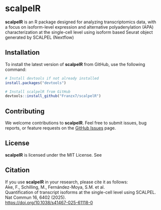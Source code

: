 # scalpelR

**scalpelR** is an R package designed for analyzing transcriptomics data, with a focus on isoform-level expression and alternative polyadenylation (APA) characterization at the single-cell level using isoform based Seurat object generated by SCALPEL (Nextflow)

## Installation

To install the latest version of **scalpelR** from GitHub, use the following command:

```R
# Install devtools if not already installed
install.packages("devtools")

# Install scalpelR from GitHub
devtools::install_github("Franzx7/scalpelR")
```

## Contributing

We welcome contributions to **scalpelR**. Feel free to submit issues, bug reports, or feature requests on the [GitHub Issues](https://github.com/Franzx7/scalpelR/issues) page.

## License

**scalpelR** is licensed under the MIT License. See

## Citation

If you use **scalpelR** in your research, please cite it as follows:\
Ake, F., Schilling, M., Fernández-Moya, S.M. et al. \
Quantification of transcript isoforms at the single-cell level using SCALPEL. Nat Commun 16, 6402 (2025).\
https://doi.org/10.1038/s41467-025-61118-0

